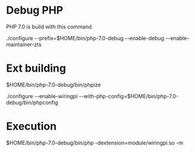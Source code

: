 # Debug PHP

PHP 7.0 is build with this command

./configure --prefix=$HOME/bin/php-7.0-debug --enable-debug --enable-maintainer-zts

# Ext building

$HOME/bin/php-7.0-debug/bin/phpize

./configure --enable-wiringpi --with-php-config=$HOME/bin/php-7.0-debug/bin/phpconfig

# Execution

$HOME/bin/php-7.0-debug/bin/php -dextension=module/wiringpi.so -m